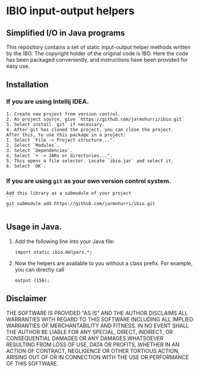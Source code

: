 # IBIO input-output helpers
## Simplified I/O in Java programs
   This repository contains a set of static input-output helper
   methods written by the IBO. The copyright holder of the original
   code is IBO. Here the code has been packaged conveniently, and
   instructions have been provided for easy use.

## Installation
### If you are using Intellij IDEA.
    1. Create new project from version control.
    2. As project source, give `https://github.com/jarmohurri/ibio.git`
    3. Select install `git` if necessary.
    4. After git has cloned the project, you can close the project.
    After this, to use this package in a project:
    1. Select `File -> Project structure...".
    2. Select `Modules`.
    3. Select `Dependencies`.
    4. Select `+ -> JARs or directories...".
    5. This opens a file selector. Locate `ibio.jar` and select it.
    6. Select `OK`.
### If you are using `git` as your own version control system.
    Add this library as a submodule of your project
    ```
    git submodule add https://github.com/jarmohurri/ibio.git
    ```
## Usage in Java.
   1. Add the following line into your Java file:
      ```
      import static ibio.Helpers.*;
      ```
   2. Now the helpers are available to you without a class prefix. For example, you can directly call
      ```
      output (156);
      ```
## Disclaimer
   THE SOFTWARE IS PROVIDED "AS IS" AND THE AUTHOR DISCLAIMS ALL
   WARRANTIES WITH REGARD TO THIS SOFTWARE INCLUDING ALL IMPLIED
   WARRANTIES OF MERCHANTABILITY AND FITNESS. IN NO EVENT SHALL THE
   AUTHOR BE LIABLE FOR ANY SPECIAL, DIRECT, INDIRECT, OR
   CONSEQUENTIAL DAMAGES OR ANY DAMAGES WHATSOEVER RESULTING FROM LOSS
   OF USE, DATA OR PROFITS, WHETHER IN AN ACTION OF CONTRACT,
   NEGLIGENCE OR OTHER TORTIOUS ACTION, ARISING OUT OF OR IN
   CONNECTION WITH THE USE OR PERFORMANCE OF THIS SOFTWARE.
